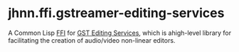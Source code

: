 # jhnn.ffi.gstreamer-editing-services
A Common Lisp [FFI](https://en.wikipedia.org/wiki/Foreign_function_interface)
for [GST Editing Services](https://github.com/GStreamer/gst-editing-services), which is ahigh-level library for facilitating the creation of audio/video
non-linear editors.
